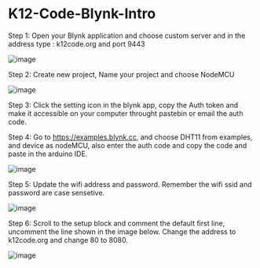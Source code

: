 # K12-Code-Blynk-Intro

Step 1:  Open your Blynk application and choose custom server and in the address type : k12code.org and port 9443

![image](https://user-images.githubusercontent.com/41247468/115965319-72761100-a4dd-11eb-81b2-1f00a482378a.png)

Step 2: Create new project, Name your project and choose NodeMCU

![image](https://user-images.githubusercontent.com/41247468/115965294-4f4b6180-a4dd-11eb-9449-80d31d94570d.png)

Step 3: Click the setting icon in the blynk app, copy the Auth token and make it accessible on your computer throught pastebin or email the auth code.

Step 4: Go to https://examples.blynk.cc, and choose DHT11 from examples, and device as nodeMCU, also enter the auth code and copy the code and paste in the arduino IDE.

![image](https://user-images.githubusercontent.com/41247468/115965577-c6352a00-a4de-11eb-9594-68423a30a468.png)

Step 5: Update the wifi address and password. Remember the wifi ssid and password are case sensetive.

![image](https://user-images.githubusercontent.com/41247468/115965687-1b713b80-a4df-11eb-95e3-a16a971ec031.png)

Step 6: Scroll to the setup block and comment the default first line, uncomment the line shown in the image below. Change the address to k12code.org and change 80 to 8080.

![image](https://user-images.githubusercontent.com/41247468/115965767-8884d100-a4df-11eb-91d1-05ae09bfaffc.png)


